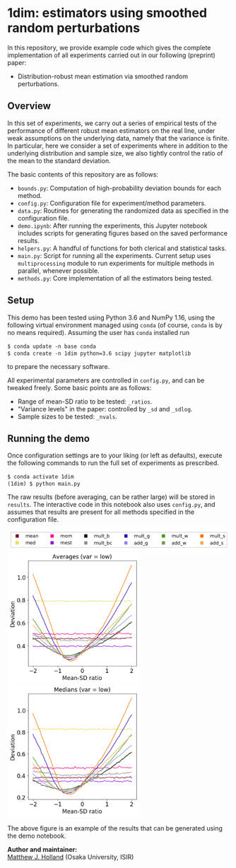 # 1dim: estimators using smoothed random perturbations

In this repository, we provide example code which gives the complete implementation of all experiments carried out in our following (preprint) paper:

 - Distribution-robust mean estimation via smoothed random perturbations.


## Overview

In this set of experiments, we carry out a series of empirical tests of the performance of different robust mean estimators on the real line, under weak assumptions on the underlying data, namely that the variance is finite. In particular, here we consider a set of experiments where in addition to the underlying distribution and sample size, we also tightly control the ratio of the mean to the standard deviation.

The basic contents of this repository are as follows:

- `bounds.py`: Computation of high-probability deviation bounds for each method.
- `config.py`: Configuration file for experiment/method parameters.
- `data.py`: Routines for generating the randomized data as specified in the configuration file.
- `demo.ipynb`: After running the experiments, this Jupyter notebook includes scripts for generating figures based on the saved performance results.
- `helpers.py`: A handful of functions for both clerical and statistical tasks.
- `main.py`: Script for running all the experiments. Current setup uses `multiprocessing` module to run experiments for multiple methods in parallel, whenever possible.
- `methods.py`: Core implementation of all the estimators being tested.


## Setup

This demo has been tested using Python 3.6 and NumPy 1.16, using the following virtual environment managed using `conda` (of course, `conda` is by no means required). Assuming the user has `conda` installed run
```
$ conda update -n base conda
$ conda create -n 1dim python=3.6 scipy jupyter matplotlib
```
to prepare the necessary software.

All experimental parameters are controlled in `config.py`, and can be tweaked freely. Some basic points are as follows:

- Range of mean-SD ratio to be tested: `_ratios`.
- "Variance levels" in the paper: controlled by `_sd` and `_sdlog`.
- Sample sizes to be tested: `_nvals`.


## Running the demo

Once configuration settings are to your liking (or left as defaults), execute the following commands to run the full set of experiments as prescribed.
```
$ conda activate 1dim
(1dim) $ python main.py
```
The raw results (before averaging, can be rather large) will be stored in `results`. The interactive code in this notebook also uses `config.py`, and assumes that results are present for all methods specified in the configuration file.

 <img src="sample_legend.png" alt="sample" width="600"><br>
 <img src="sample_Normal.png" alt="sample: over ratios (Normal)" width="300"><img src="sample_logNormal.png" alt="sample: over ratios (log-Normal)" width="300">

The above figure is an example of the results that can be generated using the demo notebook.


__Author and maintainer:__<br>
<a href="https://feedbackward.com/">Matthew J. Holland</a> (Osaka University, ISIR)